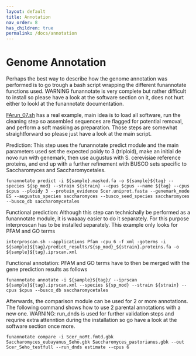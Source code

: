 ```yaml
---
layout: default
title: Annotation
nav_order: 8
has_children: true
permalink: /docs/annotation
---
```


# Genome Annotation

Perhaps the best way to describe how the genome annotation was performed is to go trough a bash script wrapping the different funannotate functions used. WARNING funannotate is very complete but rather difficult to install so please have a look at the software section on it, does not hurt either to lookl at the funannotate documentation.

[FArun_07.sh](https://github.com/rortizmerino/haplotyping/blob/main/scripts/FArun_07.sh) has a real example, main idea is to load all software, run the cleaning step so assembled sequences are flagged for potential removal, and perform a soft masking as preparation. Those steps are somewhat straightforward so please just have a look at the main script.

Prediction:
This step uses the funannotate predict module and the main parameters used set the expected poidy to 3 (triploid), make an initial de novo run with genemark, then use augustus with S. cerevisiae reference proteins, and end up with a further refinement with BUSCO sets specific to Saccharomyces and Saccharomycetales.

```
funannotate predict -i ${sample}.masked.fa -o ${sample}${tag} --species ${sp_mod} --strain ${strain} --cpus $cpus --name ${tag} --cpus $cpus --ploidy 3 --protein_evidence Scer.uniprot.fasta --genemark_mode ES --augustus_species saccharomyces --busco_seed_species saccharomyces --busco_db saccharomycetales
```

Functional prediction:
Although this step can technichally be performed as a funannotate module, it is waaaay easier to do it separately. For this purpose interproscan has to be installed separately. This example only looks for PFAM and GO terms

```
interproscan.sh --applications Pfam -cpu 6 -f xml -goterms -i ${sample}${tag}/predict_results/${sp_mod}_${strain}.proteins.fa -o ${sample}${tag}.iprscan.xml
```

Functional annotation:
PFAM and GO terms have to then be merged with the gene prediction results as follows

```
funannotate annotate -i ${sample}${tag}/ --iprscan ${sample}${tag}.iprscan.xml --species ${sp_mod} --strain ${strain} --cpus $cpus --busco_db saccharomycetales
```

Afterwards, the comparison module can be used for 2 or more annotations. The following command shows how to use 2 parental annotations with a new one. WARNING: run_dnds is used for further validation steps and requrire extra attenntion during the installation so go have a look at the software section once more.

```
funannotate compare -i Scer_noMt.fmtd.gbk Saccharomyces_eubayanus_Seho.gbk Saccharomyces_pastorianus.gbk --out Scer_Seho_testfull --run_dnds estimate --cpus 6
```

